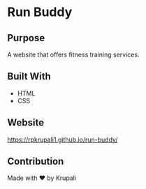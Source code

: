 # Run Buddy

## Purpose
A website that offers fitness training services.

## Built With
* HTML
* CSS

## Website
https://rpkrupali1.github.io/run-buddy/

## Contribution
Made with ❤️ by Krupali

